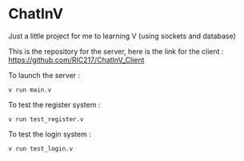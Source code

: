 # ChatInV
Just a little project for me to learning V (using sockets and database)

This is the repository for the server, here is the link for the client :
https://github.com/RIC217/ChatInV_Client

To launch the server :
```shell
v run main.v
```
To test the register system :
```shell
v run test_register.v
```
To test the login system :
```shell
v run test_login.v
```